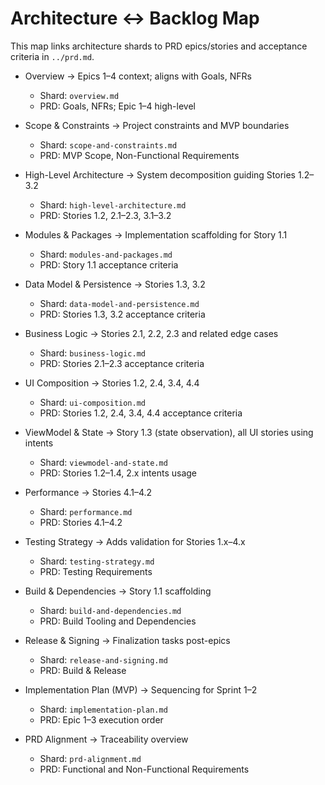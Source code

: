 # Architecture ↔ Backlog Map

This map links architecture shards to PRD epics/stories and acceptance criteria in `../prd.md`.

- Overview → Epics 1–4 context; aligns with Goals, NFRs
  - Shard: `overview.md`
  - PRD: Goals, NFRs; Epic 1–4 high-level

- Scope & Constraints → Project constraints and MVP boundaries
  - Shard: `scope-and-constraints.md`
  - PRD: MVP Scope, Non-Functional Requirements

- High-Level Architecture → System decomposition guiding Stories 1.2–3.2
  - Shard: `high-level-architecture.md`
  - PRD: Stories 1.2, 2.1–2.3, 3.1–3.2

- Modules & Packages → Implementation scaffolding for Story 1.1
  - Shard: `modules-and-packages.md`
  - PRD: Story 1.1 acceptance criteria

- Data Model & Persistence → Stories 1.3, 3.2
  - Shard: `data-model-and-persistence.md`
  - PRD: Stories 1.3, 3.2 acceptance criteria

- Business Logic → Stories 2.1, 2.2, 2.3 and related edge cases
  - Shard: `business-logic.md`
  - PRD: Stories 2.1–2.3 acceptance criteria

- UI Composition → Stories 1.2, 2.4, 3.4, 4.4
  - Shard: `ui-composition.md`
  - PRD: Stories 1.2, 2.4, 3.4, 4.4 acceptance criteria

- ViewModel & State → Story 1.3 (state observation), all UI stories using intents
  - Shard: `viewmodel-and-state.md`
  - PRD: Stories 1.2–1.4, 2.x intents usage

- Performance → Stories 4.1–4.2
  - Shard: `performance.md`
  - PRD: Stories 4.1–4.2

- Testing Strategy → Adds validation for Stories 1.x–4.x
  - Shard: `testing-strategy.md`
  - PRD: Testing Requirements

- Build & Dependencies → Story 1.1 scaffolding
  - Shard: `build-and-dependencies.md`
  - PRD: Build Tooling and Dependencies

- Release & Signing → Finalization tasks post-epics
  - Shard: `release-and-signing.md`
  - PRD: Build & Release

- Implementation Plan (MVP) → Sequencing for Sprint 1–2
  - Shard: `implementation-plan.md`
  - PRD: Epic 1–3 execution order

- PRD Alignment → Traceability overview
  - Shard: `prd-alignment.md`
  - PRD: Functional and Non-Functional Requirements
